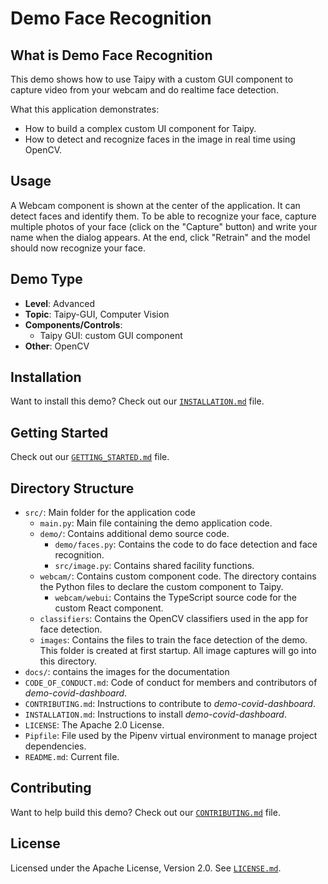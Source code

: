 # Demo Face Recognition

## What is Demo Face Recognition

This demo shows how to use Taipy with a custom GUI component to capture video from your webcam and do realtime face detection.

What this application demonstrates:
* How to build a complex custom UI component for Taipy.
* How to detect and recognize faces in the image in real time using OpenCV.

## Usage

A Webcam component is shown at the center of the application. It can detect faces and identify them. To be able to recognize your face, capture multiple photos of your face (click on the "Capture" button) and write your name when the dialog appears. At the end, click "Retrain" and the model should now recognize your face.

## Demo Type

- **Level**: Advanced
- **Topic**: Taipy-GUI, Computer Vision
- **Components/Controls**:
  - Taipy GUI: custom GUI component
- **Other**: OpenCV
## Installation
Want to install this demo? Check out our [`INSTALLATION.md`](docs/INSTALLATION.md) file.
## Getting Started

Check out our [`GETTING_STARTED.md`](docs/GETTING_STARTED.md) file.

## Directory Structure

- `src/`: Main folder for the application code
  - `main.py`: Main file containing the demo application code.
  - `demo/`: Contains additional demo source code.
    - `demo/faces.py`: Contains the code to do face detection and face recognition.
    - `src/image.py`: Contains shared facility functions.
  - `webcam/`: Contains custom component code. The directory contains the Python files to declare the custom component to Taipy.
    - `webcam/webui`: Contains the TypeScript source code for the custom React component.
  - `classifiers`: Contains the OpenCV classifiers used in the app for face detection.
  - `images`: Contains the files to train the face detection of the demo. This folder is created at first startup. All image captures will go into this directory.
- `docs/`: contains the images for the documentation
- `CODE_OF_CONDUCT.md`: Code of conduct for members and contributors of _demo-covid-dashboard_.
- `CONTRIBUTING.md`: Instructions to contribute to _demo-covid-dashboard_.
- `INSTALLATION.md`: Instructions to install _demo-covid-dashboard_.
- `LICENSE`: The Apache 2.0 License.
- `Pipfile`: File used by the Pipenv virtual environment to manage project dependencies.
- `README.md`: Current file.

## Contributing

Want to help build this demo? Check out our [`CONTRIBUTING.md`](docs/CONTRIBUTING.md) file.

## License

Licensed under the Apache License, Version 2.0. See [`LICENSE.md`](LICENSE.md).
